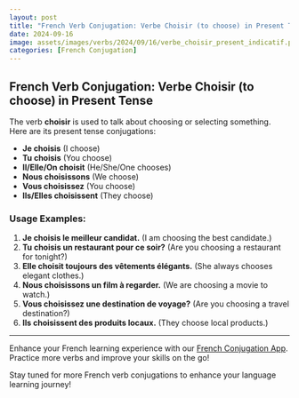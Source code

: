 ```yaml
---
layout: post
title: "French Verb Conjugation: Verbe Choisir (to choose) in Present Tense"
date: 2024-09-16
image: assets/images/verbs/2024/09/16/verbe_choisir_present_indicatif.png
categories: [French Conjugation]
---
```


## French Verb Conjugation: Verbe Choisir (to choose) in Present Tense

The verb **choisir** is used to talk about choosing or selecting something. Here are its present tense conjugations:

- **Je choisis** (I choose)
- **Tu choisis** (You choose)
- **Il/Elle/On choisit** (He/She/One chooses)
- **Nous choisissons** (We choose)
- **Vous choisissez** (You choose)
- **Ils/Elles choisissent** (They choose)

### Usage Examples:

1. **Je choisis le meilleur candidat.** (I am choosing the best candidate.)
2. **Tu choisis un restaurant pour ce soir?** (Are you choosing a restaurant for tonight?)
3. **Elle choisit toujours des vêtements élégants.** (She always chooses elegant clothes.)
4. **Nous choisissons un film à regarder.** (We are choosing a movie to watch.)
5. **Vous choisissez une destination de voyage?** (Are you choosing a travel destination?)
6. **Ils choisissent des produits locaux.** (They choose local products.)

---

Enhance your French learning experience with our [French Conjugation App]({{site.appStore.url}}). Practice more verbs and improve your skills on the go!

Stay tuned for more French verb conjugations to enhance your language learning journey!